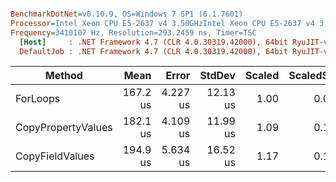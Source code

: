 ``` ini

BenchmarkDotNet=v0.10.9, OS=Windows 7 SP1 (6.1.7601)
Processor=Intel Xeon CPU E5-2637 v4 3.50GHzIntel Xeon CPU E5-2637 v4 3.50GHz, ProcessorCount=16
Frequency=3410107 Hz, Resolution=293.2459 ns, Timer=TSC
  [Host]     : .NET Framework 4.7 (CLR 4.0.30319.42000), 64bit RyuJIT-v4.7.2114.0
  DefaultJob : .NET Framework 4.7 (CLR 4.0.30319.42000), 64bit RyuJIT-v4.7.2114.0


```
 |             Method |     Mean |    Error |   StdDev | Scaled | ScaledSD |  Gen 0 | Allocated |
 |------------------- |---------:|---------:|---------:|-------:|---------:|-------:|----------:|
 |           ForLoops | 167.2 us | 4.227 us | 12.13 us |   1.00 |     0.00 |      - |       0 B |
 | CopyPropertyValues | 182.1 us | 4.109 us | 11.99 us |   1.09 |     0.11 | 0.2441 |    2364 B |
 |    CopyFieldValues | 194.9 us | 5.634 us | 16.52 us |   1.17 |     0.13 | 0.2441 |    2250 B |
